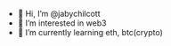 - 👋 Hi, I’m @jabychilcott
- 👀 I’m interested in web3
- 🌱 I’m currently learning eth, btc(crypto)


<!---
jabychilcott/jabychilcott is a ✨ special ✨ repository because its `README.md` (this file) appears on your GitHub profile.
You can click the Preview link to take a look at your changes.
--->
